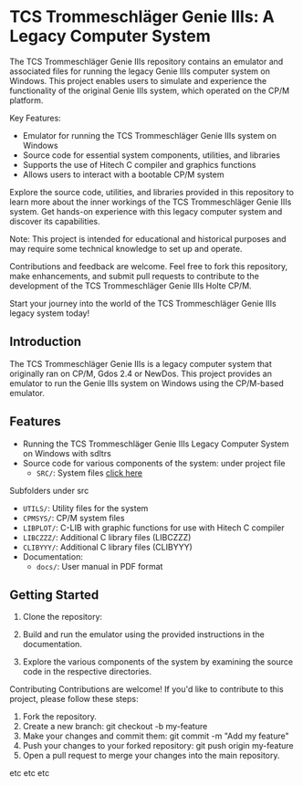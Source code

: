 # TCS Trommeschläger Genie IIIs: A Legacy Computer System

The TCS Trommeschläger Genie IIIs repository contains an emulator and associated files for running the legacy Genie IIIs computer system on Windows. This project enables users to simulate and experience the functionality of the original Genie IIIs system, which operated on the CP/M platform.

Key Features:

- Emulator for running the TCS Trommeschläger Genie IIIs system on Windows
- Source code for essential system components, utilities, and libraries
- Supports the use of Hitech C compiler and graphics functions
- Allows users to interact with a bootable CP/M system

Explore the source code, utilities, and libraries provided in this repository to learn more about the inner workings of the TCS Trommeschläger Genie IIIs system. Get hands-on experience with this legacy computer system and discover its capabilities.

Note: This project is intended for educational and historical purposes and may require some technical knowledge to set up and operate.

Contributions and feedback are welcome. Feel free to fork this repository, make enhancements, and submit pull requests to contribute to the development of the TCS Trommeschläger Genie IIIs Holte CP/M.

Start your journey into the world of the TCS Trommeschläger Genie IIIs legacy system today!

## Introduction

The TCS Trommeschläger Genie IIIs is a legacy computer system that originally ran on CP/M, Gdos 2.4 or NewDos. This project provides an emulator to run the Genie IIIs system on Windows using the CP/M-based emulator.

## Features

- Running the TCS Trommeschläger Genie IIIs Legacy Computer System on Windows with sdltrs
- Source code for various components of the system:
under project file
  - `SRC/`: System files [click here](https://github.com/Egbert-Azure/TCS-Trommeschlaeger-Genie-IIIs/blob/main/src/List%20of%20sys%20components.md)
 
 Subfolders under src
  - `UTILS/`: Utility files for the system
  - `CPMSYS/`: CP/M system files
  - `LIBPLOT/`: C-LIB with graphic functions for use with Hitech C compiler
  - `LIBCZZZ/`: Additional C library files (LIBCZZZ)
  - `CLIBYYY/`: Additional C library files (CLIBYYY)
- Documentation:
  - `docs/`: User manual in PDF format

## Getting Started

1. Clone the repository:
2. Build and run the emulator using the provided instructions in the documentation.

3. Explore the various components of the system by examining the source code in the respective directories.

Contributing
Contributions are welcome! If you'd like to contribute to this project, please follow these steps:

1. Fork the repository.
2. Create a new branch:
git checkout -b my-feature
3. Make your changes and commit them:
git commit -m "Add my feature"
4. Push your changes to your forked repository:
git push origin my-feature
5. Open a pull request to merge your changes into the main repository.

etc etc etc
